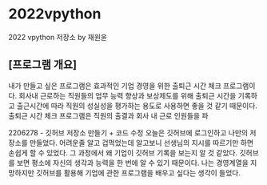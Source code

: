 # 2022vpython
2022 vpython 저장소 by 재원윤
## [프로그램 개요] 
내가 만들고 싶은 프로그램은 효과적인 기업 경영을 위한 출퇴근 시간 체크 프로그램이다. 회사내 근로하는 직원들의 업무 능력 향상과 보상제도를 위해 출퇴근 시간을 기록하고 출근시간에 따라 직원의 성실성을 평가하는 용도로 사용하면 좋을 것 같기 때문이다. 출퇴근 시간 체크 프로그램은 직원의 출결과 회사 내 근로 인원들을 파


2206278 - 깃허브 저장소 만들기 + 코드 수정
오늘은 깃허브에 로그인하고 나만의 저장소를 만들었다. 어려운줄 알고 겁먹었는데 알고보니 선생님의 지시를 따르기만 하면 손쉽게 할 수 있었다. 그 과정에서 왜 기업이 깃허브 기록을 보는지 알 것 같았다. 깃허브를 보면 평소에 자신의 생각과 능력을 한 번에 알 수 있기 때문이다. 나는 경영계열을 지망하지만 깃허브를 활용해 기업에 관한 프로그램을 배우고 싶다는 생각이 들었다.
